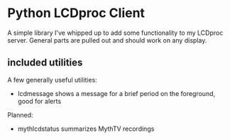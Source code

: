 # Python LCDproc Client

A simple library I've whipped up to add some functionality to my
LCDproc server.  General parts are pulled out and should work on any
display.

## included utilities

A few generally useful utilities:
 - lcdmessage shows a message for a brief period on the foreground, good for alerts

Planned:
 - mythlcdstatus summarizes MythTV recordings

